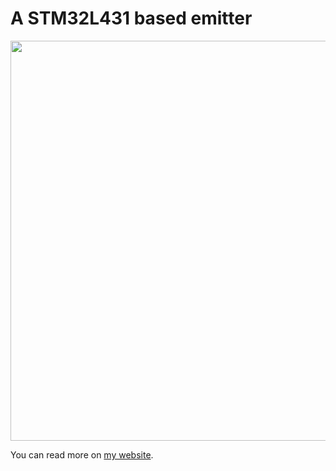 # A STM32L431 based emitter

<img src="https://mjoldfield.com/atelier/2022/01/em-bb-back.jpg" width="640">

You can read more on [my website](https://mjoldfield.com/atelier/2022/01/ir-emitter-bb.html).
